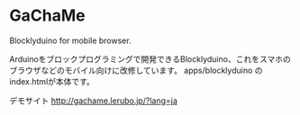 # GaChaMe
Blocklyduino for mobile browser.

Arduinoをブロックプログラミングで開発できるBlocklyduino、これをスマホのブラウザなどのモバイル向けに改修しています。
apps/blocklyduino のindex.htmlが本体です。

デモサイト
http://gachame.lerubo.jp/?lang=ja

